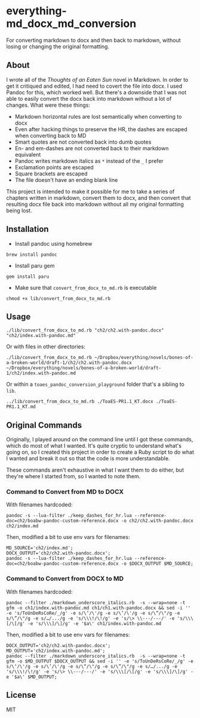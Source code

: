 # everything-md_docx_md_conversion

For converting markdown to docx and then back to markdown, without losing or changing the original formatting.

## About

I wrote all of the _Thoughts of an Eaten Sun_ novel in Markdown. In order to get it critiqued and edited, I had need to covert the file into docx. I used Pandoc for this, which worked well. But there's a downside that I was not able to easily convert the docx back into markdown without a lot of changes. What were these things:

- Markdown horizontal rules are lost semantically when converting to docx
- Even after hacking things to preserve the HR, the dashes are escaped when converting back to MD
- Smart quotes are not converted back into dumb quotes
- En- and em-dashes are not converted back to their markdown equivalent
- Pandoc writes markdown italics as `*` instead of the `_` I prefer
- Exclamation points are escaped
- Square brackets are escaped
- The file doesn't have an ending blank line

This project is intended to make it possible for me to take a series of chapters written in markdown, convert them to docx, and then convert that resulting docx file back into markdown without all my original formatting being lost.

## Installation

- Install pandoc using homebrew

```
brew install pandoc
```

- Install paru gem

```
gem install paru
```

- Make sure that `convert_from_docx_to_md.rb` is executable

```
chmod +x lib/convert_from_docx_to_md.rb
```

## Usage

```
./lib/convert_from_docx_to_md.rb "ch2/ch2.with-pandoc.docx" "ch2/index.with-pandoc.md"
```

Or with files in other directories:
```
./lib/convert_from_docx_to_md.rb ~/Dropbox/everything/novels/bones-of-a-broken-world/draft-1/ch2/ch2.with-pandoc.docx ~/Dropbox/everything/novels/bones-of-a-broken-world/draft-1/ch2/index.with-pandoc.md
```

Or within a `toaes_pandoc_conversion_playground` folder that's a sibling to `lib`.
```
../lib/convert_from_docx_to_md.rb ./ToaES-PR1.1_KT.docx ./ToaES-PR1.1_KT.md
```


## Original Commands

Originally, I played around on the command line until I got these commands, which do most of what I wanted. It's quite cryptic to understand what's going on, so I created this project in order to create a Ruby script to do what I wanted and break it out so that the code is more understandable.

These commands aren't exhaustive in what I want them to do either, but they're where I started from, so I wanted to note them.

### Command to Convert from MD to DOCX

With filenames hardcoded:
```
pandoc -s --lua-filter ./keep_dashes_for_hr.lua --reference-doc=ch2/boabw-pandoc-custom-reference.docx -o ch2/ch2.with-pandoc.docx ch2/index.md
```

Then, modified a bit to use env vars for filenames:
```
MD_SOURCE='ch2/index.md';
DOCX_OUTPUT='ch2/ch2.with-pandoc.docx';
pandoc -s --lua-filter ./keep_dashes_for_hr.lua --reference-doc=ch2/boabw-pandoc-custom-reference.docx -o $DOCX_OUTPUT $MD_SOURCE;
```

### Command to Convert from DOCX to MD

With filenames hardcoded:
```
pandoc --filter ./markdown_underscore_italics.rb  -s --wrap=none -t gfm -o ch1/index.with-pandoc.md ch1/ch1.with-pandoc.docx && sed -i '' -e 's/ToUnDeRsCoRe/_/g' -e s/\‘/\'/g -e s/\’/\'/g -e s/\“/\"/g -e s/\”/\"/g -e s/…/.../g -e 's/\\\!/\!/g' -e 's/\> \\---/---/' -e 's/\\\[/\[/g' -e 's/\\\]/\]/g' -e '$a\' ch1/index.with-pandoc.md
```

Then, modified a bit to use env vars for filenames:
```
DOCX_OUTPUT='ch2/ch2.with-pandoc.docx';
MD_OUTPUT='ch2/index.with-pandoc.md';
pandoc --filter ./markdown_underscore_italics.rb  -s --wrap=none -t gfm -o $MD_OUTPUT $DOCX_OUTPUT && sed -i '' -e 's/ToUnDeRsCoRe/_/g' -e s/\‘/\'/g -e s/\’/\'/g -e s/\“/\"/g -e s/\”/\"/g -e s/…/.../g -e 's/\\\!/\!/g' -e 's/\> \\---/---/' -e 's/\\\[/\[/g' -e 's/\\\]/\]/g' -e '$a\' $MD_OUTPUT;
```

## License

MIT


